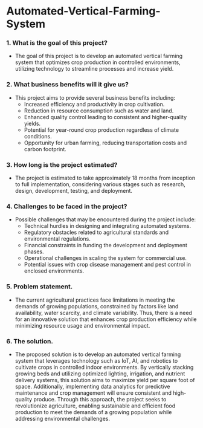 # Automated-Vertical-Farming-System

### 1. What is the goal of this project?
   - The goal of this project is to develop an automated vertical farming system that optimizes crop production in controlled environments, utilizing technology to streamline processes and increase yield.

### 2. What business benefits will it give us?
   - This project aims to provide several business benefits including:
     - Increased efficiency and productivity in crop cultivation.
     - Reduction in resource consumption such as water and land.
     - Enhanced quality control leading to consistent and higher-quality yields.
     - Potential for year-round crop production regardless of climate conditions.
     - Opportunity for urban farming, reducing transportation costs and carbon footprint.

### 3. How long is the project estimated?
   - The project is estimated to take approximately 18 months from inception to full implementation, considering various stages such as research, design, development, testing, and deployment.

### 4. Challenges to be faced in the project?
   - Possible challenges that may be encountered during the project include:
     - Technical hurdles in designing and integrating automated systems.
     - Regulatory obstacles related to agricultural standards and environmental regulations.
     - Financial constraints in funding the development and deployment phases.
     - Operational challenges in scaling the system for commercial use.
     - Potential issues with crop disease management and pest control in enclosed environments.

### 5. Problem statement.
   - The current agricultural practices face limitations in meeting the demands of growing populations, constrained by factors like land availability, water scarcity, and climate variability. Thus, there is a need for an innovative solution that enhances crop production efficiency while minimizing resource usage and environmental impact.

### 6. The solution.
   - The proposed solution is to develop an automated vertical farming system that leverages technology such as IoT, AI, and robotics to cultivate crops in controlled indoor environments. By vertically stacking growing beds and utilizing optimized lighting, irrigation, and nutrient delivery systems, this solution aims to maximize yield per square foot of space. Additionally, implementing data analytics for predictive maintenance and crop management will ensure consistent and high-quality produce. Through this approach, the project seeks to revolutionize agriculture, enabling sustainable and efficient food production to meet the demands of a growing population while addressing environmental challenges.
